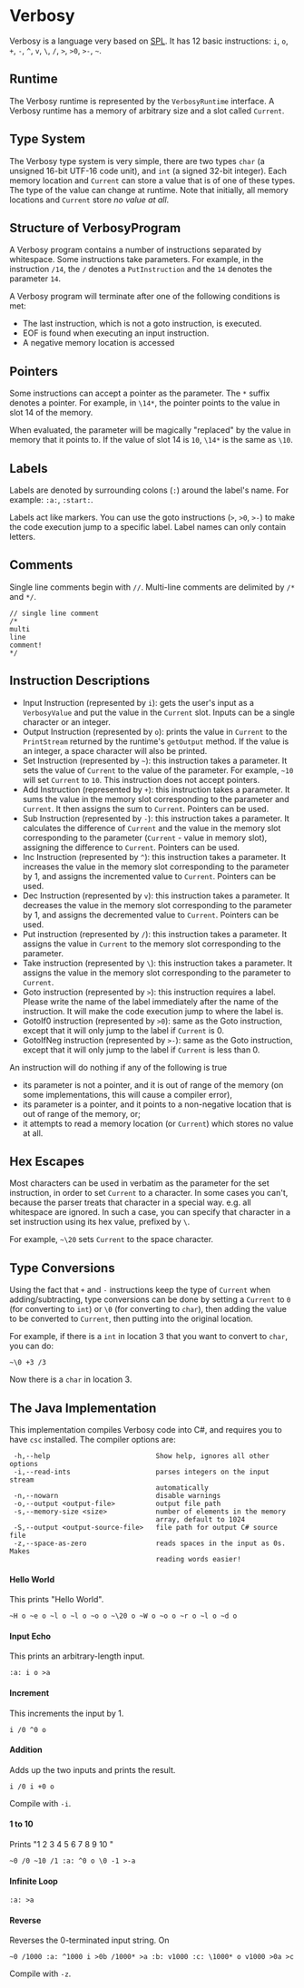 # Verbosy

Verbosy is a language very based on [SPL](https://github.com/Sweeper777/SPL-Compiler). It has 12 basic instructions: `i`, `o`, `+`, `-`, `^`, `v`, `\`, `/`, `>`, `>0`, `>-`, `~`.


## Runtime

The Verbosy runtime is represented by the `VerbosyRuntime` interface. A Verbosy runtime has a memory of arbitrary size and a slot called `Current`.

## Type System

The Verbosy type system is very simple, there are two types `char` (a  unsigned 16-bit UTF-16 code unit), and `int` (a signed 32-bit integer). Each memory location and `Current` can store a value that is of one of these types. The type of the value can change at runtime. Note that initially, all memory locations and `Current` store _no value at all_.

## Structure of VerbosyProgram

A Verbosy program contains a number of instructions separated by whitespace. Some instructions take parameters. For example, in the instruction `/14`, the `/` denotes a `PutInstruction` and the `14` denotes the parameter `14`.

A Verbosy program will terminate after one of the following conditions is met:

- The last instruction, which is not a goto instruction, is executed.
- EOF is found when executing an input instruction.
- A negative memory location is accessed

## Pointers

Some instructions can accept a pointer as the parameter. The `*` suffix denotes a pointer. For example, in `\14*`, the pointer points to the value in slot 14 of the memory.

When evaluated, the parameter will be magically "replaced" by the value in memory that it points to. If the value of slot 14 is `10`, `\14*` is the same as `\10`.

## Labels

Labels are denoted by surrounding colons (`:`) around the label's name. For example: `:a:`, `:start:`.

Labels act like markers. You can use the goto instructions (`>`, `>0`, `>-`) to make the code execution jump to a specific label. Label names can only contain letters.

## Comments

Single line comments begin with `//`. Multi-line comments are delimited by `/*` and `*/`. 

```
// single line comment
/*
multi
line
comment!
*/
```

## Instruction Descriptions

- Input Instruction (represented by `i`): gets the user's input as a `VerbosyValue` and put the value in the `Current` slot. Inputs can be a single character or an integer.
- Output Instruction (represented by `o`): prints the value in `Current` to the `PrintStream` returned by the runtime's `getOutput` method. If the value is an integer, a space character will also be printed.
- Set Instruction (represented by `~`): this instruction takes  a parameter. It sets the value of `Current` to the value of the parameter. For example, `~10` will set `Current` to `10`. This instruction does not accept pointers.
- Add Instruction (represented by `+`): this instruction takes a parameter. It sums the value in the memory slot corresponding to the parameter and `Current`. It then assigns the sum to `Current`. Pointers can be used.
- Sub Instruction (represented by `-`): this instruction takes a parameter. It calculates the difference of `Current` and the value in the memory slot corresponding to the parameter (`Current` - value in memory slot), assigning the difference to `Current`. Pointers can be used.
- Inc Instruction (represented by `^`): this instruction takes a parameter. It increases the value in the memory slot corresponding to the parameter by 1, and assigns the incremented value to `Current`. Pointers can be used.
- Dec Instruction (represented by `v`): this instruction takes a parameter. It decreases the value in the memory slot corresponding to the parameter by 1, and assigns the decremented value to `Current`. Pointers can be used.
- Put instruction (represented by `/`): this instruction takes a parameter. It assigns the value in `Current` to the memory slot corresponding to the parameter.
- Take instruction (represented by `\`): this instruction takes a parameter. It assigns the value in the memory slot corresponding to the parameter to `Current`.
- Goto instruction (represented by `>`): this instruction requires a label. Please write the name of the label immediately after the name of the instruction. It will make the code execution jump to where the label is.
- GotoIf0 instruction (represented by `>0`): same as the Goto instruction, except that it will only jump to the label if `Current` is 0.
- GotoIfNeg instruction (represented by `>-`): same as the Goto instruction, except that it will only jump to the label if `Current` is less than 0.

An instruction will do nothing if any of the following is true

- its parameter is not a pointer, and it is out of range of the memory (on some implementations, this will cause a compiler error),
- its parameter is a pointer, and it points to a non-negative location that is out of range of the memory, or;
- it attempts to read a memory location (or `Current`) which stores no value at all.

## Hex Escapes

Most characters can be used in verbatim as the parameter for the set instruction, in order to set `Current` to a character. In some cases you can't, because the parser treats that character in a special way. e.g. all whitespace are ignored. In such a case, you can specify that character in a set instruction using its hex value, prefixed by `\`.

For example, `~\20` sets `Current` to the space character.

## Type Conversions

Using the fact that `+` and `-` instructions keep the type of `Current` when adding/subtracting, type conversions can be done by setting a `Current` to `0` (for converting to `int`) or `\0` (for converting to `char`), then adding the value to be converted to `Current`, then putting into the original location.

For example, if there is a `int` in location 3 that you want to convert to `char`, you can do:

```
~\0 +3 /3
```

Now there is a `char` in location 3.

## The Java Implementation

This implementation compiles Verbosy code into C#, and requires you to have `csc` installed. The compiler options are:

```
 -h,--help                          Show help, ignores all other options
 -i,--read-ints                     parses integers on the input stream
                                    automatically
 -n,--nowarn                        disable warnings
 -o,--output <output-file>          output file path
 -s,--memory-size <size>            number of elements in the memory
                                    array, default to 1024
 -S,--output <output-source-file>   file path for output C# source file
 -z,--space-as-zero                 reads spaces in the input as 0s. Makes
                                    reading words easier!
```

#### Hello World

This prints "Hello World".

    ~H o ~e o ~l o ~l o ~o o ~\20 o ~W o ~o o ~r o ~l o ~d o
    
#### Input Echo

This prints an arbitrary-length input.

    :a: i o >a
    
#### Increment

This increments the input by 1.

    i /0 ^0 o
    
#### Addition

Adds up the two inputs and prints the result.

    i /0 i +0 o

Compile with `-i`.
    
#### 1 to 10

Prints "1 2 3 4 5 6 7 8 9 10 "

    ~0 /0 ~10 /1 :a: ^0 o \0 -1 >-a
    
#### Infinite Loop

    :a: >a
    
#### Reverse

Reverses the 0-terminated input string. On

    ~0 /1000 :a: ^1000 i >0b /1000* >a :b: v1000 :c: \1000* o v1000 >0a >c
    
Compile with `-z`.